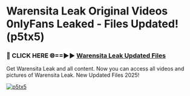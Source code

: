 # Warensita Leak Original Videos 0nlyFans Leaked - Files Updated! (p5tx5)

<h3>🔴 CLICK HERE 🌐==►► <a href="https://best4dudes.click/HH4t6V" rel="nofollow">Warensita Leak Updated Files</a></h3>

Get Warensita Leak and all content. Now you can access all videos and pictures of Warensita Leak. New Updated Files 2025!

[![p5tx5](https://github.com/user-attachments/assets/8c521d6e-e6e3-4a75-9320-d58ab9d79d5b)](https://best4dudes.click/HH4t6V)
